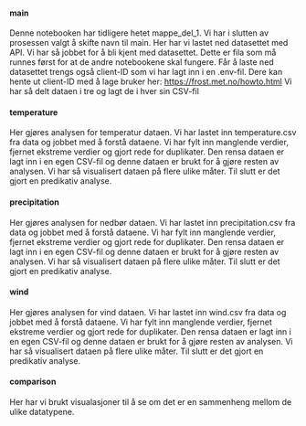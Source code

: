 #### main
Denne notebooken har tidligere hetet mappe_del_1. Vi har i slutten av prosessen valgt å skifte navn til main. 
Her har vi lastet ned datasettet med API. Vi har så jobbet for å bli kjent med datasettet. Dette er fila som må runnes først for at de andre notebookene skal fungere. 
Får å laste ned datasettet trengs også client-ID som vi har lagt inn i en .env-fil. Dere kan hente ut client-ID med å lage bruker her: https://frost.met.no/howto.html
Vi har så delt dataen i tre og lagt de i hver sin CSV-fil

#### temperature
Her gjøres analysen for temperatur dataen. Vi har lastet inn temperature.csv fra data og jobbet med å forstå dataene. Vi har fylt inn manglende verdier, fjernet ekstreme verdier og gjort rede for duplikater. Den rensa dataen er lagt inn i en egen CSV-fil og denne dataen er brukt for å gjøre resten av analysen. Vi har så visualisert dataen på flere ulike måter. Til slutt er det gjort en predikativ analyse.

#### precipitation
Her gjøres analysen for nedbør dataen. Vi har lastet inn precipitation.csv fra data og jobbet med å forstå dataene. Vi har fylt inn manglende verdier, fjernet ekstreme verdier og gjort rede for duplikater. Den rensa dataen er lagt inn i en egen CSV-fil og denne dataen er brukt for å gjøre resten av analysen. Vi har så visualisert dataen på flere ulike måter. Til slutt er det gjort en predikativ analyse.

#### wind
Her gjøres analysen for vind dataen. Vi har lastet inn wind.csv fra data og jobbet med å forstå dataene. Vi har fylt inn manglende verdier, fjernet ekstreme verdier og gjort rede for duplikater. Den rensa dataen er lagt inn i en egen CSV-fil og denne dataen er brukt for å gjøre resten av analysen. Vi har så visualisert dataen på flere ulike måter. Til slutt er det gjort en predikativ analyse.

#### comparison
Her har vi brukt visualasjoner til å se om det er en sammenheng mellom de ulike datatypene.